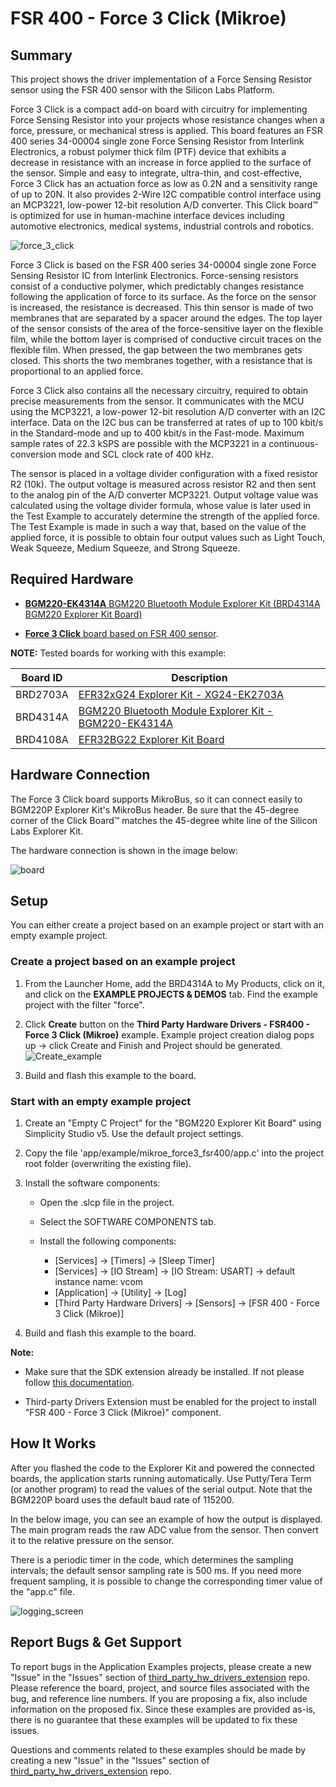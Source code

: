# FSR 400 - Force 3 Click (Mikroe) #

## Summary ##

This project shows the driver implementation of a Force Sensing Resistor sensor using the FSR 400 sensor with the Silicon Labs Platform.

Force 3 Click is a compact add-on board with circuitry for implementing Force Sensing Resistor into your projects whose resistance changes when a force, pressure, or mechanical stress is applied. This board features an FSR 400 series 34-00004 single zone Force Sensing Resistor from Interlink Electronics, a robust polymer thick film (PTF) device that exhibits a decrease in resistance with an increase in force applied to the surface of the sensor. Simple and easy to integrate, ultra-thin, and cost-effective, Force 3 Click has an actuation force as low as 0.2N and a sensitivity range of up to 20N. It also provides 2-Wire I2C compatible control interface using an MCP3221, low-power 12-bit resolution A/D converter. This Click board™ is optimized for use in human-machine interface devices including automotive electronics, medical systems, industrial controls and robotics.

![force_3_click](image/force_3_click.png)

Force 3 Click is based on the FSR 400 series 34-00004 single zone Force Sensing Resistor IC from Interlink Electronics. Force-sensing resistors consist of a conductive polymer, which predictably changes resistance following the application of force to its surface. As the force on the sensor is increased, the resistance is decreased. This thin sensor is made of two membranes that are separated by a spacer around the edges. The top layer of the sensor consists of the area of the force-sensitive layer on the flexible film, while the bottom layer is comprised of conductive circuit traces on the flexible film. When pressed, the gap between the two membranes gets closed. This shorts the two membranes together, with a resistance that is proportional to an applied force.

Force 3 Click also contains all the necessary circuitry, required to obtain precise measurements from the sensor. It communicates with the MCU using the MCP3221, a low-power 12-bit resolution A/D converter with an I2C interface. Data on the I2C bus can be transferred at rates of up to 100 kbit/s in the Standard-mode and up to 400 kbit/s in the Fast-mode. Maximum sample rates of 22.3 kSPS are possible with the MCP3221 in a continuous-conversion mode and SCL clock rate of 400 kHz.

The sensor is placed in a voltage divider configuration with a fixed resistor R2 (10k). The output voltage is measured across resistor R2 and then sent to the analog pin of the A/D converter MCP3221. Output voltage value was calculated using the voltage divider formula, whose value is later used in the Test Example to accurately determine the strength of the applied force. The Test Example is made in such a way that, based on the value of the applied force, it is possible to obtain four output values such as Light Touch, Weak Squeeze, Medium Squeeze, and Strong Squeeze.

## Required Hardware ##

- [**BGM220-EK4314A** BGM220 Bluetooth Module Explorer Kit (BRD4314A BGM220 Explorer Kit Board)](https://www.silabs.com/development-tools/wireless/bluetooth/bgm220-explorer-kit)

- [**Force 3 Click** board based on FSR 400 sensor](https://www.mikroe.com/force-3-click).

**NOTE:**
Tested boards for working with this example:

| Board ID | Description  |
| ---------------------- | ------ |
| BRD2703A | [EFR32xG24 Explorer Kit - XG24-EK2703A](https://www.silabs.com/development-tools/wireless/efr32xg24-explorer-kit?tab=overview)    |
| BRD4314A | [BGM220 Bluetooth Module Explorer Kit - BGM220-EK4314A](https://www.silabs.com/development-tools/wireless/bluetooth/bgm220-explorer-kit?tab=overview)  |
| BRD4108A | [EFR32BG22 Explorer Kit Board](https://www.silabs.com/development-tools/wireless/bluetooth/bg22-explorer-kit?tab=overview)  |

## Hardware Connection ##

The Force 3 Click board supports MikroBus, so it can connect easily to BGM220P Explorer Kit's MikroBus header. Be sure that the 45-degree corner of the Click Board™ matches the 45-degree white line of the Silicon Labs Explorer Kit.

The hardware connection is shown in the image below:

![board](image/hardware_connection.png)

## Setup ##

You can either create a project based on an example project or start with an empty example project.

### Create a project based on an example project ###

1. From the Launcher Home, add the BRD4314A to My Products, click on it, and click on the **EXAMPLE PROJECTS & DEMOS** tab. Find the example project with the filter "force".

2. Click **Create** button on the **Third Party Hardware Drivers - FSR400 - Force 3 Click (Mikroe)** example. Example project creation dialog pops up -> click Create and Finish and Project should be generated.
![Create_example](image/create_example.png)

3. Build and flash this example to the board.

### Start with an empty example project ###

1. Create an "Empty C Project" for the "BGM220 Explorer Kit Board" using Simplicity Studio v5. Use the default project settings.

2. Copy the file 'app/example/mikroe_force3_fsr400/app.c' into the project root folder (overwriting the existing file).

3. Install the software components:

    - Open the .slcp file in the project.

    - Select the SOFTWARE COMPONENTS tab.

    - Install the following components:

        - [Services] → [Timers] → [Sleep Timer]
        - [Services] → [IO Stream] → [IO Stream: USART] → default instance name: vcom
        - [Application] → [Utility] → [Log]
        - [Third Party Hardware Drivers] → [Sensors] → [FSR 400 - Force 3 Click (Mikroe)]

4. Build and flash this example to the board.

**Note:**

- Make sure that the SDK extension already be installed. If not please follow [this documentation](https://github.com/SiliconLabs/third_party_hw_drivers_extension/blob/master/README.md#how-to-add-to-simplicity-studio-ide).

- Third-party Drivers Extension must be enabled for the project to install "FSR 400 - Force 3 Click (Mikroe)" component.

## How It Works ##

After you flashed the code to the Explorer Kit and powered the connected boards, the application starts running automatically. Use Putty/Tera Term (or another program) to read the values of the serial output. Note that the BGM220P board uses the default baud rate of 115200.

In the below image, you can see an example of how the output is displayed. The main program reads the raw ADC value from the sensor. Then convert it to the relative pressure on the sensor.

There is a periodic timer in the code, which determines the sampling intervals; the default sensor sampling rate is 500 ms. If you need more frequent sampling, it is possible to change the corresponding timer value of the "app.c" file.

![logging_screen](image/log.png)

## Report Bugs & Get Support ##

To report bugs in the Application Examples projects, please create a new "Issue" in the "Issues" section of [third_party_hw_drivers_extension](https://github.com/SiliconLabs/third_party_hw_drivers_extension) repo. Please reference the board, project, and source files associated with the bug, and reference line numbers. If you are proposing a fix, also include information on the proposed fix. Since these examples are provided as-is, there is no guarantee that these examples will be updated to fix these issues.

Questions and comments related to these examples should be made by creating a new "Issue" in the "Issues" section of [third_party_hw_drivers_extension](https://github.com/SiliconLabs/third_party_hw_drivers_extension) repo.
